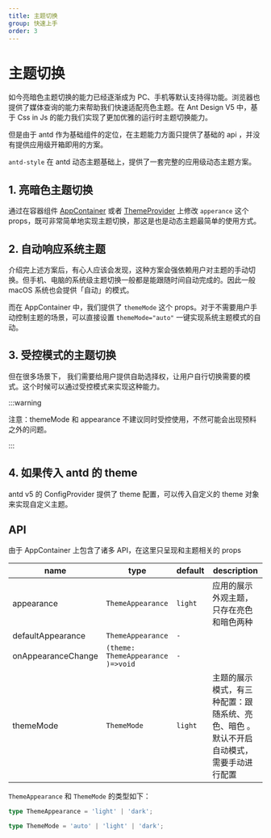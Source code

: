 ```yaml
---
title: 主题切换
group: 快速上手
order: 3
---
```


# 主题切换

如今亮暗色主题切换的能力已经逐渐成为 PC、手机等默认支持得功能。浏览器也提供了媒体查询的能力来帮助我们快速适配亮色主题。在
Ant Design V5 中，基于 Css in Js 的能力我们实现了更加优雅的运行时主题切换能力。

但是由于 antd 作为基础组件的定位，在主题能力方面只提供了基础的 api ，并没有提供应用级开箱即用的方案。

`antd-style` 在 antd 动态主题基础上，提供了一套完整的应用级动态主题方案。

## 1. 亮暗色主题切换

通过在容器组件 [AppContainer](/usage/app-container) 或者 [ThemeProvider](/usage/theme-provider) 上修改 `apperance` 这个 props，既可非常简单地实现主题切换，那这是也是动态主题最简单的使用方式。

<code src="../demos/guide/switch-theme/default.tsx"></code>

## 2. 自动响应系统主题

介绍完上述方案后，有心人应该会发现，这种方案会强依赖用户对主题的手动切换。但手机、电脑的系统级主题切换一般都是能跟随时间自动完成的。因此一般
macOS 系统也会提供「自动」的模式。

而在 AppContainer 中，我们提供了 `themeMode` 这个 props。对于不需要用户手动控制主题的场景，可以直接设置 `themeMode="auto"`
一键实现系统主题模式的自动。

<code src="../demos/guide/switch-theme/AutoSwitch.tsx"></code>

## 3. 受控模式的主题切换

但在很多场景下， 我们需要给用户提供自助选择权，让用户自行切换需要的模式。这个时候可以通过受控模式来实现这种能力。

<code src="../demos/guide/switch-theme/ControlledSwitch"></code>

:::warning

注意：themeMode 和 appearance 不建议同时受控使用，不然可能会出现预料之外的问题。

:::

## 4. 如果传入 antd 的 theme

antd v5 的 ConfigProvider 提供了 theme 配置，可以传入自定义的 theme 对象来实现自定义主题。

<code src="../demos/guide/switch-theme/AntdTheme"></code>

## API

由于 AppContainer 上包含了诸多 API，在这里只呈现和主题相关的 props

| name               | type                              | default | description                                                                             |
| ------------------ | --------------------------------- | ------- | --------------------------------------------------------------------------------------- |
| appearance         | `ThemeAppearance`                 | `light` | 应用的展示外观主题，只存在亮色和暗色两种                                                |
| defaultAppearance  | `ThemeAppearance`                 | `-`     |                                                                                         |
| onAppearanceChange | `(theme: ThemeAppearance )=>void` | `-`     |                                                                                         |
| themeMode          | `ThemeMode`                       | `light` | 主题的展示模式，有三种配置：跟随系统、亮色、暗色 。默认不开启自动模式，需要手动进行配置 |

`ThemeAppearance` 和 `ThemeMode` 的类型如下：

```ts
type ThemeAppearance = 'light' | 'dark';

type ThemeMode = 'auto' | 'light' | 'dark';
```

